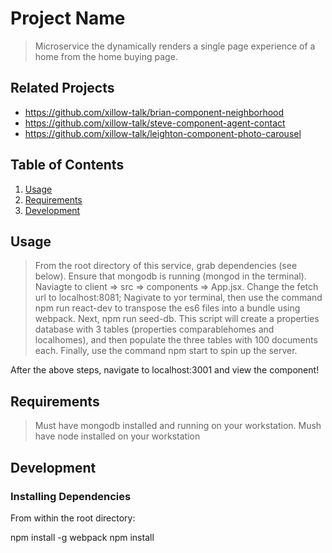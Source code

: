 # Project Name

> Microservice the dynamically renders a single page experience of a home from the home buying page.

## Related Projects

  - https://github.com/xillow-talk/brian-component-neighborhood
  - https://github.com/xillow-talk/steve-component-agent-contact
  - https://github.com/xillow-talk/leighton-component-photo-carousel

## Table of Contents

1. [Usage](#Usage)
1. [Requirements](#requirements)
1. [Development](#development)

## Usage

>  From the root directory of this service, grab dependencies (see below). Ensure that mongodb is running (mongod in the terminal). Naviagte to client => src => components => App.jsx. Change the fetch url to localhost:8081; Nagivate to yor terminal, then use the command npm run react-dev to transpose the es6 files into a bundle using webpack. Next, npm run seed-db. This script will create a properties database with 3 tables (properties comparablehomes and localhomes), and then populate the three tables with 100 documents each. Finally, use the command npm start to spin up the server. 

After the above steps, navigate to localhost:3001 and view the component!

## Requirements
> Must have mongodb installed and running on your workstation.
> Mush have node installed on your workstation

## Development

### Installing Dependencies

From within the root directory:

npm install -g webpack
npm install
